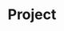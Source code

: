---
title: "Project"
layout: projects
permalink: /projects/
athor_profile: true
sidebar_main: true
---